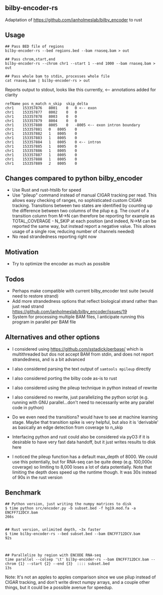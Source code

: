 ## bilby-encoder-rs

Adaptation of https://github.com/ianholmeslab/bilby_encoder to rust

## Usage

```
## Pass BED file of regions
bilby-encoder-rs --bed regions.bed --bam rnaseq.bam > out

## Pass chrom,start,end
bilby-encoder-rs --chrom chr1 --start 1 --end 1000 --bam rnaseq.bam > out

## Pass whole bam to stdin, processes whole file
cat rnaseq.bam | bilby-encoder-rs > out
```

Reports output to stdout, looks like this currently, <-- annotations added for clarity

```
refName	pos	n_match	n_skip	skip_delta
chr1	153357876	8001	0	0 <-- exon
chr1	153357877	8002	0	0
chr1	153357878	8003	0	0
chr1	153357879	8004	0	0
chr1	153357880	8005	0	-8005 <-- exon intron boundary
chr1	153357881	0	8005	0
chr1	153357882	1	8005	0
chr1	153357883	1	8005	0
chr1	153357884	1	8005	0 <-- intron
chr1	153357885	1	8005	0
chr1	153357886	1	8005	0
chr1	153357887	1	8005	0
chr1	153357888	1	8005	0
chr1	153357889	2	8005	0
```


## Changes compared to python bilby_encoder

- Use Rust and rust-htslib for speed
- Use "pileup" command instead of manual CIGAR tracking per read. This allows easy checking of ranges, no sophisticated custom CIGAR tracking. Transitions between two states are identified by counting up the difference between two columns of the pilup e.g. The count of a transition column from M->N can therefore be reporting for example as TOTAL_COVERAGE - N_SKIP at each position (and indeed, N->M can be reported the same way, but instead report a negative value. This allows usage of a single row, reducing number of channels needed)
- No read strandedness reporting right now

## Motivation

- Try to optimize the encoder as much as possible

## Todos

- Perhaps make compatible with current bilby_encoder test suite (would need to restore strand)
- Add more strandedness options that reflect biological strand rather than just read strand  https://github.com/ianholmeslab/bilby_encoder/issues/19
- System for processing multiple BAM files, I anticipate running this program in parallel per BAM file

## Alternatives and other options

- I considered using https://github.com/sstadick/perbase/ which is multithreaded but dos not accept BAM from stdin, and does not report strandedness, and is a bit advanced

- I also considered parsing the text output of `samtools mpileup` directly

- I also considered porting the bilby code as-is to rust

- I also considered using the pileup technique in python instead of rewrite

- I also considered no rewrite, just parallelizing the python script (e.g. running with GNU parallel...don't need to necessarily write any parallel code in python)

- Do we even need the transitions? would have to see at machine learning stage.
  Maybe that transition spike is very helpful, but also it is 'derivable' as basically an edge detection from coverage to n_skip

- Interfacing python and rust could also be considered via pyO3 if it is desirable to have very fast data handoff, but it just writes results to disk here

- I noticed the pileup function has a default max_depth of 8000. We could use this potentially, but for RNA-seq can be quite deep (e.g. 100,000x coverage) so limiting to 8,000 loses a lot of data potentially. Note that limiting the depth does speed up the runtime though. It was 30s instead of 90s in the rust version

## Benchmark

```
## Python version, just writing the numpy matrices to disk
$ time python src/encoder.py -b subset.bed -f hg19.mod.fa -a ENCFF712DCV.bam
266s


## Rust version, unlimited depth, ~3x faster
$ time bilby-encoder-rs --bed subset.bed --bam ENCFF712DCV.bam
92s



## Parallelize by region with ENCODE RNA-seq
time parallel --colsep '\t' bilby-encoder-rs --bam ENCFF712DCV.bam --chrom {1} --start {2} --end {3}  :::: subset.bed
13s
```

Note: It's not an apples to apples comparison since we use pilup instead of CIGAR tracking, and don't write direct numpy arrays, and a couple other things, but it could be a possible avenue for speedup. 


